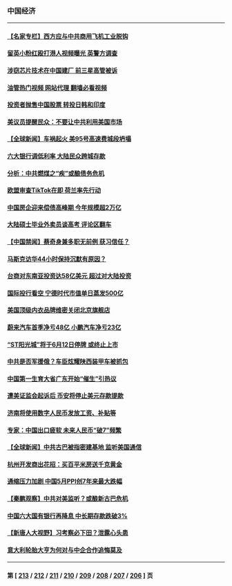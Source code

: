 ### 中国经济
---
#### [【名家专栏】西方应与中共商用飞机工业脱钩](../../pages/ncid283/n14014650.md?06130445) 
#### [留英小粉红殴打港人视频曝光 英警方调查](../../pages/ncid283/n14014733.md?06130445) 
#### [涉窃芯片技术在中国建厂 前三星高管被诉](../../pages/ncid283/n14014724.md?06130445) 
#### [油管热门视频 网站代理 翻墙必看视频](http://138.2.39.72:81/youtube.html?epic-marker?06130445)
#### [投资者抛售中国股票 转投日韩和印度](../../pages/ncid283/n14014696.md?06130445) 
#### [美议员提醒民众：不要让中共利用美国市场](../../pages/ncid283/n14014578.md?06130445) 
#### [【全球新闻】车祸起火 美95号高速费城段坍塌](../../pages/ncid283/n14014532.md?06130445) 
#### [六大银行调低利率 大陆民众跨城存款](../../pages/ncid283/n14013998.md?06130445) 
#### [分析：中共燃煤之“疾”或酿债务危机](../../pages/ncid283/n14012605.md?06130445) 
#### [欧盟审查TikTok在即 荷兰率先行动](../../pages/ncid283/n14013812.md?06130445) 
#### [中国房企迎来偿债高峰期 今年规模超2万亿](../../pages/ncid283/n14013863.md?06130445) 
#### [大陆硕士毕业外卖员谈高考 评论区翻车](../../pages/ncid283/n14013677.md?06130445) 
#### [【中国禁闻】蔡奇身兼多职无前例 获习信任？](../../pages/ncid283/n14013426.md?06130445) 
#### [马斯克访华44小时保持沉默有原因？](../../pages/ncid283/n14013660.md?06130445) 
#### [台商对东南亚投资达58亿美元 超过对大陆投资](../../pages/ncid283/n14013280.md?06130445) 
#### [国际投行看空 宁德时代市值单日蒸发500亿](../../pages/ncid283/n14013507.md?06130445) 
#### [美国顶级内衣品牌维密关闭北京旗舰店](../../pages/ncid283/n14013443.md?06130445) 
#### [蔚来汽车首季净亏48亿 小鹏汽车净亏23亿](../../pages/ncid283/n14013481.md?06130445) 
#### [“ST阳光城”将于6月12日停牌 或终止上市](../../pages/ncid283/n14013378.md?06130445) 
#### [中共是否军援俄？车臣炫耀陕西装甲车被抓包](../../pages/ncid283/n14013189.md?06130445) 
#### [中国第一生育大省广东开始“催生”引热议](../../pages/ncid283/n14012641.md?06130445) 
#### [遭美证监会起诉后 币安将停止美元存款提款](../../pages/ncid283/n14013219.md?06130445) 
#### [济南将使用数字人民币发放工资、补贴等](../../pages/ncid283/n14013181.md?06130445) 
#### [专家：中国出口疲软 未来人民币“破7”频繁](../../pages/ncid283/n14013081.md?06130445) 
#### [【全球新闻】中共古巴被指密建基地 监听美国通信](../../pages/ncid283/n14013071.md?06130445) 
#### [杭州开发商出花招：买百平米房送千克黄金](../../pages/ncid283/n14012918.md?06130445) 
#### [通缩压力加剧 中国5月PPI创7年来最大跌幅](../../pages/ncid283/n14012933.md?06130445) 
#### [【秦鹏观察】中共对美监听？或酿新古巴危机](../../pages/ncid283/n14012690.md?06130445) 
#### [中国六大国有银行再降息 中长期存款跌破3%](../../pages/ncid283/n14012514.md?06130445) 
#### [【新唐人大视野】习考察必下田？泄露心头患](../../pages/ncid283/n14012503.md?06130445) 
#### [意大利轮胎大亨为何对与中企合作追悔莫及](../../pages/ncid283/n14011825.md?06130445) 

---
#### 第 [ [213](./213.md?06130445) / [212](./212.md?06130445) / [211](./211.md?06130445) / [210](./210.md?06130445) / [209](./209.md?06130445) / [208](./208.md?06130445) / [207](./207.md?06130445) / [206](./206.md?06130445) ] 页
